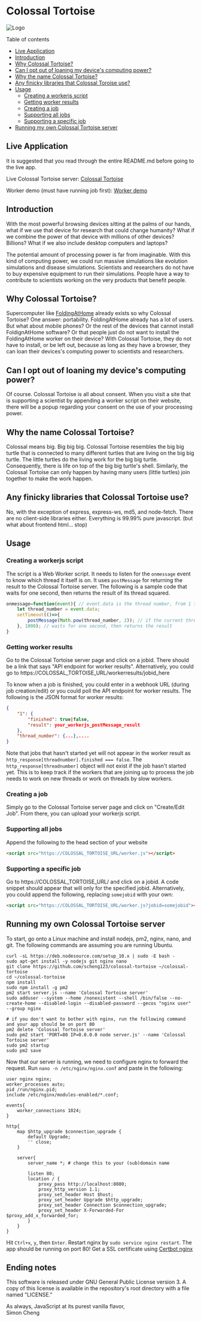 # Colossal Tortoise

<img src='https://raw.githubusercontent.com/scheng123/colossal-tortoise/master/public/logo.png' alt='Logo'>

Table of contents
- [Live Application](#live-application)
- [Introduction](#introduction)
- [Why Colossal Tortoise?](#why-colossal-tortoise)
- [Can I opt out of loaning my device's computing power?](#can-i-opt-out-of-loaning-my-devices-computing-power)
- [Why the name Colossal Tortoise?](#why-the-name-colossal-tortoise)
- [Any finicky libraries that Colossal Toroise use?](#any-finicky-libraries-that-colossal-tortoise-use)
- [Usage](#usage)
    - [Creating a workerjs script](#creating-a-workerjs-script)
    - [Getting worker results](#getting-worker-results)
    - [Creating a job](#creating-a-job)
    - [Supporting all jobs](#supporting-all-jobs)
    - [Supporting a specific job](#supporting-a-specific-job)
- [Running my own Colossal Tortoise server](#running-my-own-colossal-tortoise-server)

## Live Application
It is suggested that you read through the entire README.md before going to the live app.

Live Colossal Tortoise server: [Colossal Tortoise](https://colossal-tortoise.tbt.mx)

Worker demo (must have running job first): [Worker demo](https://colossal-tortoise.tbt.mx/worker-demo.html)

## Introduction
With the most powerful browsing devices sitting at the palms of our hands, what if we use that device for research that could change humanity? What if we combine the power of that device with millions of other devices? Billions? What if we also include desktop computers and laptops?

The potential amount of processing power is far from imaginable. With this kind of computing power, we could run massive simulations like evolution simulations and disease simulations. Scientists and researchers do not have to buy expensive equipment to run their simulations. People have a way to contribute to scientists working on the very products that benefit people.

## Why Colossal Tortoise?
Supercomputer like [FoldingAtHome](https://foldingathome.org) already exists so why Colossal Tortoise? One answer: portability. FoldingAtHome already has a lot of users. But what about mobile phones? Or the rest of the devices that cannot install FoldignAtHome software? Or that people just do not want to install the FoldingAtHome worker on their device? With Colossal Tortoise, they do not have to install, or be left out, because as long as they have a browser, they can loan their devices's computing power to scientists and researchers.

## Can I opt out of loaning my device's computing power?
Of course. Colossal Tortoise is all about consent. When you visit a site that is supporting a scientist by appending a worker script on their website, there will be a popup regarding your consent on the use of your processing power.

## Why the name Colossal Tortoise?
Colossal means big. Big big big. Colossal Tortoise resembles the big big turtle that is connected to many different turtles that are living on the big big turtle. The little turtles do the living work for the big big turtle. Consequently, there is life on top of the big big turtle's shell. Similarly, the Colossal Tortoise can only happen by having many users (little turtles) join together to make the work happen.

## Any finicky libraries that Colossal Tortoise use?
No, with the exception of express, express-ws, md5, and node-fetch. There are no client-side libraries either. Everything is 99.99% pure javascript. (but what about frontend html... stop)

## Usage
### Creating a workerjs script
The script is a Web Worker script. It needs to listen for the `onmessage` event to know which thread it itself is on. It uses `postMessage` for returning the result to the Colossal Tortoise server. The following is a sample code that waits for one second, then returns the result of its thread squared.
```js
onmessage=function(event){ // event.data is the thread number, from 1 to N where N is the total required threads to run this job
    let thread_number = event.data;
    setTimeout(()=>{
        postMessage(Math.pow(thread_number, 2)); // if the current thread is 5, the result is 25
    }, 1000); // waits for one second, then returns the result
}
```
### Getting worker results
Go to the Colossal Tortoise server page and click on a jobid. There should be a link that says "API endpoint for worker results". Alternatively, you could go to https://COLOSSAL_TORTOISE_URL/workerresults/jobid_here

To know when a job is finished, you could enter in a webhook URL (during job creation/edit) or you could poll the API endpoint for worker results. The following is the JSON format for worker results:
```json
{
    "1": {
        "finished": true|false,
        "result": your_workerjs_postMessage_result
    },
    "thread_number": {...},....
}
```
Note that jobs that hasn't started yet will not appear in the worker result as `http_response[threadnumber].finished === false`. The `http_response[threadnumber]` object will not exist if the job hasn't started yet. This is to keep track if the workers that are joining up to process the job needs to work on new threads or work on threads by slow workers.

### Creating a job
Simply go to the Colossal Tortoise server page and click on "Create/Edit Job". From there, you can upload your workerjs script.

### Supporting all jobs
Append the following to the head section of your website
```html
<script src="https://COLOSSAL_TORTOISE_URL/worker.js"></script>
```

### Supporting a specific job
Go to https://COLOSSAL_TORTOISE_URL/ and click on a jobid. A code snippet should appear that will only for the specified jobid. Alternatively, you could append the following, replacing `somejobid` with your own:
```html
<script src="https://COLOSSAL_TORTOISE_URL/worker.js?jobid=somejobid"></script>
```

## Running my own Colossal Tortoise server
To start, go onto a Linux machine and install nodejs, pm2, nginx, nano, and git. The following commands are assuming you are running Ubuntu.
```
curl -sL https://deb.nodesource.com/setup_10.x | sudo -E bash -
sudo apt-get install -y nodejs git nginx nano
git clone https://github.com/scheng123/colossal-tortoise ~/colossal-tortoise
cd ~/colossal-tortoise
npm install
sudo npm install -g pm2
pm2 start server.js --name 'Colossal Tortoise server'
sudo adduser --system --home /nonexistent --shell /bin/false --no-create-home --disabled-login --disabled-password --gecos "nginx user" --group nginx

# if you don't want to bother with nginx, run the following command and your app should be on port 80
pm2 delete 'Colossal Tortoise server'
sudo pm2 start 'PORT=80 IP=0.0.0.0 node server.js' --name 'Colossal Tortoise server'
sudo pm2 startup
sudo pm2 save
```
Now that our server is running, we need to configure nginx to forward the request. Run `nano -n /etc/nginx/nginx.conf` and paste in the following:
```
user nginx nginx;
worker_processes auto;
pid /run/nginx.pid;
include /etc/nginx/modules-enabled/*.conf;

events{
    worker_connections 1024;
}

http{
    map $http_upgrade $connection_upgrade {
        default Upgrade;
        '' close;
    }
    
    server{
        server_name *; # change this to your (sub)domain name
        
        listen 80;
        location / {
            proxy_pass http://localhost:8080;
            proxy_http_version 1.1;
            proxy_set_header Host $host;
            proxy_set_header Upgrade $http_upgrade;
            proxy_set_header Connection $connection_upgrade;
            proxy_set_header X-Forwarded-For $proxy_add_x_forwarded_for;
        }
    }
}
```
Hit `Ctrl+x`, `y`, then `Enter`. Restart nginx by `sudo service nginx restart`. The app should be running on port 80! Get a SSL certificate using [Certbot nginx](https://certbot.eff.org/lets-encrypt/ubuntubionic-nginx)

## Ending notes
This software is released under GNU General Public License version 3. A copy of this license is available in the repository's root directory with a file named "LICENSE."

As always, JavaScript at its purest vanilla flavor,<br>
Simon Cheng
